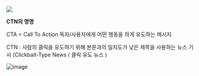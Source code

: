 <img src="https://capsule-render.vercel.app/api?type=waving&color=BDBDC8&height=150&section=header&text=문장 의미분석을 이용한 CTN 판별 모델 개발" />



**CTN의 명명**

CTA = Call To Action
독자/사용자에게 어떤 행동을 하게 유도하는 메시지

CTN : 사람의 클릭을 유도하기 위해 본문과의 일치도가 낮은 제목을 사용하는 뉴스 기사
(Clickbait-Type News / 클릭 유도 뉴스 )




![image](https://github.com/user-attachments/assets/3fd3820f-310e-49c8-8d03-4e9be05ce203)
